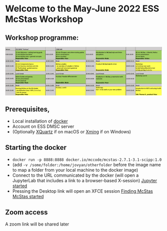 # Welcome to the May-June 2022 ESS McStas Workshop

## Workshop programme:
[![Workshop programme](pics/programme.png)](https://docs.google.com/spreadsheets/d/1KWNWQxnGK3B8UPHIBGtvUSGSvkVtw4gwqExXmb3KR2k/edit?usp=sharing)

## Prerequisites, 
- Local installation of [docker](https://www.docker.com/products/docker-desktop)
- Account on ESS DMSC server
- (Optionally [XQuartz](https://www.xquartz.org) if on macOS or [Xming](https://sourceforge.net/projects/xming/files/latest/download) if on Windows)

## Starting the docker
- ```docker run -p 8888:8888 docker.io/mccode/mcstas-2.7.1-3.1-scipp:1.0``` 
- (add ```-v /some/folder:/home/jovyan/otherfolder``` before the image name to map a folder from your local machine to the docker image)
- Connect to the URL communicated by the docker (will open a JupyterLab that includes a link to a browser-based X-session)
[Jupyter started](pics/Jupyterlab.png)
- Pressing the Desktop link will open an XFCE session
[Finding McStas](pics/XFCE_McStas_launchers.png)
[McStas started](pics/McStas_3.1_started.png)

## Zoom access
A zoom link will be shared later
